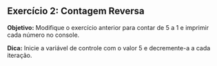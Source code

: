 ## Exercício 2: Contagem Reversa
**Objetivo:** Modifique o exercício anterior para contar de 5 a 1 e imprimir cada número no console.
 
**Dica:** Inicie a variável de controle com o valor 5 e decremente-a a cada iteração.